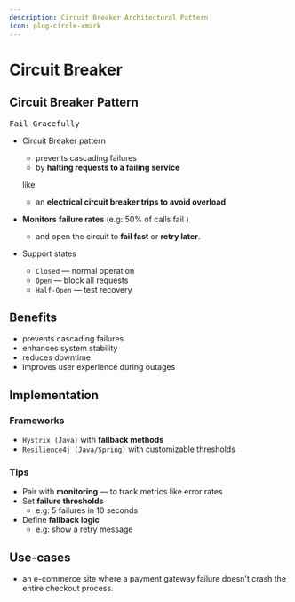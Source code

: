```yaml
---
description: Circuit Breaker Architectural Pattern
icon: plug-circle-xmark
---
```


# Circuit Breaker

## Circuit Breaker Pattern

<kbd>Fail Gracefully</kbd>

*   Circuit Breaker pattern&#x20;

    * prevents cascading failures&#x20;
    * by **halting requests to a failing service**&#x20;

    like&#x20;

    * an **electrical circuit breaker trips to avoid overload**
* **Monitors** **failure rates** (e.g: 50% of calls fail )
  * and open the circuit to **fail fast** or **retry later**.
* Support states&#x20;
  * `Closed` — normal operation
  * `Open` — block all requests
  * `Half-Open` — test recovery



## Benefits

* prevents cascading failures
* enhances system stability
* reduces downtime
* improves user experience during outages&#x20;



## Implementation

### Frameworks

* `Hystrix (Java)` with **fallback methods**
* `Resilience4j (Java/Spring)` with customizable thresholds



### Tips

* Pair with **monitoring** — to track metrics like error rates
* Set **failure thresholds**&#x20;
  * e.g: 5 failures in 10 seconds
* Define **fallback logic**&#x20;
  * e.g: show a retry message



## Use-cases

* an e-commerce site where a payment gateway failure doesn't crash the entire checkout process.







